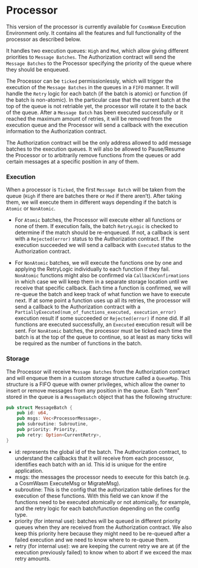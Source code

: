 # Processor

This version of the processor is currently available for `CosmWasm` Execution Environment only. It contains all the features and full functionality of the processor as described below.

It handles two execution queues: `High` and `Med`, which allow giving different priorities to `Message Batches`. The Authorization contract will send the `Message Batches` to the Processor specifying the priority of the queue where they should be enqueued.

The Processor can be `ticked` permissionlessly, which will trigger the execution of the `Message Batches` in the queues in a `FIFO` manner. It will handle the `Retry` logic for each batch (if the batch is atomic) or function (if the batch is non-atomic). In the particular case that the current batch at the top of the queue is not retriable yet, the processor will rotate it to the back of the queue. After a `Message Batch` has been executed successfully or it reached the maximum amount of retries, it will be removed from the execution queue and the Processor will send a callback with the execution information to the Authorization contract.

The Authorization contract will be the only address allowed to add message batches to the execution queues. It will also be allowed to Pause/Resume the Processor or to arbitrarily remove functions from the queues or add certain messages at a specific position in any of them.

### Execution

When a processor is `Ticked`, the first `Message Batch` will be taken from the queue (`High` if there are batches there or `Med` if there aren’t).
After taking them, we will execute them in different ways depending if the batch is `Atomic` or `NonAtomic`.

- For `Atomic` batches, the Processor will execute either all functions or none of them. If execution fails, the batch `RetryLogic` is checked to determine if the match should be re-enqueued. If not, a callback is sent with a `Rejected(error)` status to the Authorization contract.
  If the execution succeeded we will send a callback with `Executed` status to the Authorization contract.

- For `NonAtomic` batches, we will execute the functions one by one and applying the RetryLogic individually to each function if they fail. `NonAtomic` functions might also be confirmed via `CallbackConfirmations` in which case we will keep them in a separate storage location until we receive that specific callback.
  Each time a function is confirmed, we will re-queue the batch and keep track of what function we have to execute next.
  If at some point a function uses up all its retries, the processor will send a callback to the Authorization contract with a `PartiallyExecuted(num_of_functions_executed, execution_error)` execution result if some succeeded or `Rejected(error)` if none did. If all functions are executed successfully, an `Executed` execution result will be sent.
  For `NonAtomic` batches, the processor must be ticked each time the batch is at the top of the queue to continue, so at least as many ticks will be required as the number of functions in the batch.

### Storage

The Processor will receive `Message Batches` from the Authorization contract and will enqueue them in a custom storage structure called a `QueueMap`. This structure is a FIFO queue with owner privileges, which allow the owner to insert or remove messages from any position in the queue.
Each “item” stored in the queue is a `MessageBatch` object that has the following structure:

```rust
pub struct MessageBatch {
    pub id: u64,
    pub msgs: Vec<ProcessorMessage>,
    pub subroutine: Subroutine,
    pub priority: Priority,
    pub retry: Option<CurrentRetry>,
}
```

- id: represents the global id of the batch. The Authorization contract, to understand the callbacks that it will receive from each processor, identifies each batch with an id. This id is unique for the entire application.
- msgs: the messages the processor needs to execute for this batch (e.g. a CosmWasm ExecuteMsg or MigrateMsg).
- subroutine: This is the config that the authorization table defines for the execution of these functions. With this field we can know if the functions need to be executed atomically or not atomically, for example, and the retry logic for each batch/function depending on the config type.
- priority (for internal use): batches will be queued in different priority queues when they are received from the Authorization contract. We also keep this priority here because they might need to be re-queued after a failed execution and we need to know where to re-queue them.
- retry (for internal use): we are keeping the current retry we are at (if the execution previously failed) to know when to abort if we exceed the max retry amounts.
